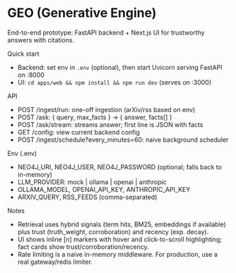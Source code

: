 # GEO (Generative Engine)

End-to-end prototype: FastAPI backend + Next.js UI for trustworthy answers with citations.

Quick start
- Backend: set env in `.env` (optional), then start Uvicorn serving FastAPI on :8000
- UI: `cd apps/web && npm install && npm run dev` (serves on :3000)

API
- POST /ingest/run: one-off ingestion (arXiv/rss based on env)
- POST /ask: { query, max_facts } -> { answer, facts[] }
- POST /ask/stream: streams answer; first line is JSON with facts
- GET /config: view current backend config
- POST /ingest/schedule?every_minutes=60: naive background scheduler

Env (.env)
- NEO4J_URI, NEO4J_USER, NEO4J_PASSWORD (optional; falls back to in-memory)
- LLM_PROVIDER: mock | ollama | openai | anthropic
- OLLAMA_MODEL, OPENAI_API_KEY, ANTHROPIC_API_KEY
- ARXIV_QUERY, RSS_FEEDS (comma-separated)

Notes
- Retrieval uses hybrid signals (term hits, BM25, embeddings if available) plus trust (truth_weight, corroboration) and recency (exp. decay).
- UI shows inline [n] markers with hover and click-to-scroll highlighting; fact cards show trust/corroboration/recency.
- Rate limiting is a naive in-memory middleware. For production, use a real gateway/redis limiter.
